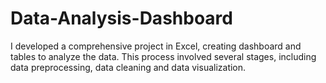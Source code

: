 # Data-Analysis-Dashboard
I developed a comprehensive project in Excel, creating dashboard and tables to analyze the data. This process involved several stages, including data preprocessing, data cleaning and data visualization.
